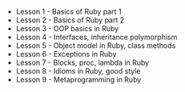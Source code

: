 - Lesson 1 - Basics of Ruby part 1
- Lesson 2 - Basics of Ruby part 2
- Lesson 3 - OOP basics in Ruby
- Lesson 4 - Interfaces, inheritance polymorphism
- Lesson 5 - Object model in Ruby, class methods
- Lesson 6 - Exceptions in Ruby
- Lesson 7 - Blocks, proc, lambda in Ruby
- Lesson 8 - Idioms in Ruby, good style
- Lesson 9 - Metaprogramming in Ruby
